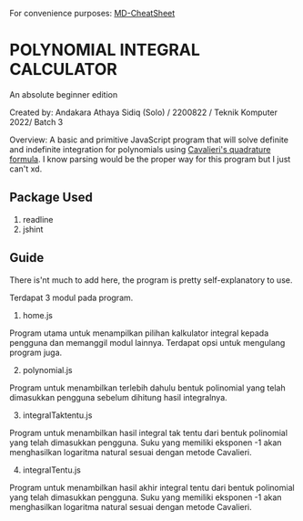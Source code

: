 For convenience purposes: [MD-CheatSheet](https://www.markdownguide.org/cheat-sheet/)

# **POLYNOMIAL INTEGRAL CALCULATOR** 	
An absolute beginner edition

Created by: Andakara Athaya Sidiq (Solo) / 2200822 / Teknik Komputer 2022/ Batch 3

Overview: A basic and primitive JavaScript program that will solve definite and indefinite integration for polynomials using [Cavalieri's quadrature formula](https://en.wikipedia.org/wiki/Cavalieri%27s_quadrature_formula). I know parsing would be the proper way for this program but I just can't xd.

## Package Used
1. readline
2. jshint

## Guide
There is'nt much to add here,  the program is pretty self-explanatory to use. 

Terdapat 3 modul pada program.

1. home.js

Program utama untuk menampilkan pilihan kalkulator integral kepada pengguna dan memanggil modul lainnya. Terdapat opsi untuk mengulang program juga.

2. polynomial.js

Program untuk menambilkan terlebih dahulu bentuk polinomial yang telah dimasukkan pengguna sebelum dihitung hasil integralnya.

3. integralTaktentu.js

Program untuk menambilkan hasil integral tak tentu dari bentuk polinomial yang telah dimasukkan pengguna. Suku yang memiliki eksponen -1 akan menghasilkan logaritma natural sesuai dengan metode Cavalieri.

4. integralTentu.js

Program untuk menambilkan hasil akhir integral tentu dari bentuk polinomial yang telah dimasukkan pengguna. Suku yang memiliki eksponen -1 akan menghasilkan logaritma natural sesuai dengan metode Cavalieri.

